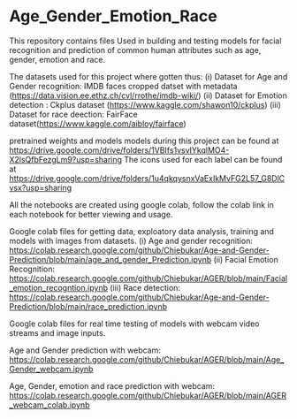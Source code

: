 # Age_Gender_Emotion_Race
 This repository contains files Used in building and testing models for facial recognition and prediction of common human  attributes such as age, gender, emotion and race.
 
The datasets used for this project where gotten thus:
(i) Dataset for Age and Gender recognition: IMDB faces cropped datset with metadata (https://data.vision.ee.ethz.ch/cvl/rrothe/imdb-wiki/)
(ii) Dataset for Emotion detection : Ckplus dataset (https://www.kaggle.com/shawon10/ckplus)
(iii) Dataset for race deection: FairFace dataset(https://www.kaggle.com/aibloy/fairface)

pretrained weights and models models during this project can be found at https://drive.google.com/drive/folders/1VBIfs1vsvIYkqlMO4-X2lsQfbFezgLm9?usp=sharing
The icons used for each label can be found at https://drive.google.com/drive/folders/1u4qkqysnxVaExIkMvFG2L57_G8DlCvsx?usp=sharing

All the notebooks are created using google colab, follow the colab link  in each notebook for better viewing and usage.

Google colab files for getting data, exploatory data  analysis, training and models with images from datasets.
(i) Age and gender recognition: https://colab.research.google.com/github/Chiebukar/Age-and-Gender-Prediction/blob/main/age_and_gender_Prediction.ipynb
(ii) Facial Emotion Recognition: https://colab.research.google.com/github/Chiebukar/AGER/blob/main/Facial_emotion_recogntion.ipynb
(iii) Race detection: https://colab.research.google.com/github/Chiebukar/Age-and-Gender-Prediction/blob/main/race_prediction.ipynb

Google colab files for real time testing of models with webcam video streams and image inputs.

Age and Gender prediction with webcam: https://colab.research.google.com/github/Chiebukar/AGER/blob/main/Age_Gender_webcam.ipynb

Age, Gender, emotion and race prediction with webcam: https://colab.research.google.com/github/Chiebukar/AGER/blob/main/AGER_webcam_colab.ipynb


